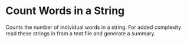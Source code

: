 # Count Words in a String
Counts the number of individual words in a string. For added complexity read these strings in from a text file and generate a summary.